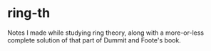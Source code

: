 # ring-th
Notes I made while studying ring theory, along with a more-or-less complete solution of that part of Dummit and Foote's book.
